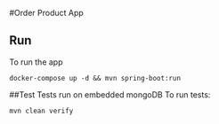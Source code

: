 #Order Product App

## Run

To run the app 
```
docker-compose up -d && mvn spring-boot:run
```

##Test
Tests run on embedded mongoDB
To run tests:
```
mvn clean verify
```
